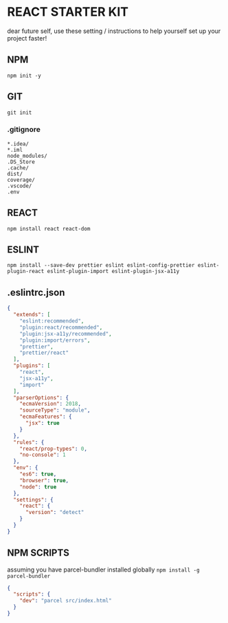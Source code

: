 # REACT STARTER KIT
dear future self, use these setting / instructions to help yourself set up your project faster!

## NPM
`` npm init -y ``

## GIT
`` git init ``

### .gitignore

```
*.idea/
*.iml
node_modules/
.DS_Store
.cache/
dist/
coverage/
.vscode/
.env
```

## REACT
`` npm install react react-dom ``

## ESLINT
``
npm install --save-dev prettier eslint eslint-config-prettier eslint-plugin-react eslint-plugin-import eslint-plugin-jsx-a11y 
``

## .eslintrc.json
```json
{
  "extends": [
    "eslint:recommended",
    "plugin:react/recommended",
    "plugin:jsx-a11y/recommended",
    "plugin:import/errors",
    "prettier",
    "prettier/react"
  ],
  "plugins": [
    "react",
    "jsx-a11y",
    "import"
  ],
  "parserOptions": {
    "ecmaVersion": 2018,
    "sourceType": "module",
    "ecmaFeatures": {
      "jsx": true
    }
  },
  "rules": {
    "react/prop-types": 0,
    "no-console": 1
  },
  "env": {
    "es6": true,
    "browser": true,
    "node": true
  },
  "settings": {
    "react": {
      "version": "detect"
    }
  }
}
```

## NPM SCRIPTS
assuming you have parcel-bundler installed globally
`` npm install -g parcel-bundler ``

```JSON
{
  "scripts": {
    "dev": "parcel src/index.html"
  }
}
```
